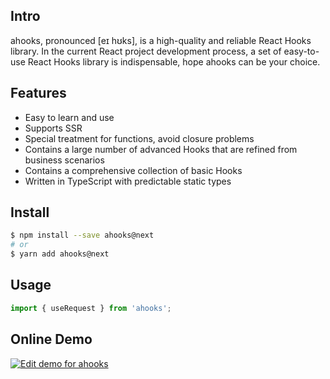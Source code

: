 ## Intro

ahooks, pronounced [eɪ hʊks], is a high-quality and reliable React Hooks library. In the current React project development process, a set of easy-to-use React Hooks library is indispensable, hope ahooks can be your choice.

## Features

- Easy to learn and use
- Supports SSR
- Special treatment for functions, avoid closure problems
- Contains a large number of advanced Hooks that are refined from business scenarios
- Contains a comprehensive collection of basic Hooks
- Written in TypeScript with predictable static types

## Install

```bash
$ npm install --save ahooks@next
# or
$ yarn add ahooks@next
```

## Usage

```ts
import { useRequest } from 'ahooks';
```

## Online Demo

[![Edit demo for ahooks](https://codesandbox.io/static/img/play-codesandbox.svg)](https://codesandbox.io/s/demo-for-ahooks-forked-fg79k?file=/src/App.js)
